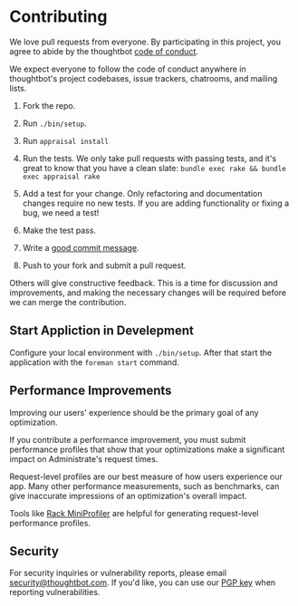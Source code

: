 # Contributing

We love pull requests from everyone.
By participating in this project,
you agree to abide by the thoughtbot [code of conduct].

We expect everyone to follow the code of conduct
anywhere in thoughtbot's project codebases,
issue trackers, chatrooms, and mailing lists.

1. Fork the repo.

2. Run `./bin/setup`.

3. Run `appraisal install`

4. Run the tests. We only take pull requests with passing tests, and it's great
   to know that you have a clean slate: `bundle exec rake && bundle exec appraisal rake`

5. Add a test for your change. Only refactoring and documentation changes
   require no new tests. If you are adding functionality or fixing a bug,
   we need a test!

6. Make the test pass.

7. Write a [good commit message][commit].

8. Push to your fork and submit a pull request.

Others will give constructive feedback.
This is a time for discussion and improvements,
and making the necessary changes will be required before we can
merge the contribution.

## Start Appliction in Develepment

Configure your local environment with `./bin/setup`.
After that start the application with the `foreman start` command.

## Performance Improvements

Improving our users' experience should be the primary goal of any optimization.

If you contribute a performance improvement,
you must submit performance profiles
that show that your optimizations
make a significant impact
on Administrate's request times.

Request-level profiles are our best measure
of how users experience our app.
Many other performance measurements,
such as benchmarks,
can give inaccurate impressions
of an optimization's overall impact.

Tools like [Rack MiniProfiler] are helpful
for generating request-level performance profiles.

## Security

For security inquiries or vulnerability reports, please email
<security@thoughtbot.com>.
If you'd like, you can use our [PGP key] when reporting vulnerabilities.

[code of conduct]: https://thoughtbot.com/open-source-code-of-conduct
[commit]: http://tbaggery.com/2008/04/19/a-note-about-git-commit-messages.html
[Rack MiniProfiler]: https://github.com/MiniProfiler/rack-mini-profiler
[PGP key]: https://thoughtbot.com/thoughtbot.asc


